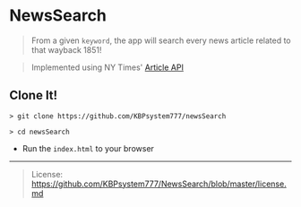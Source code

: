 # NewsSearch

> From a given `keyword`, the app will search every news article related to that wayback 1851!

>  Implemented using NY Times' [Article API](https://developer.nytimes.com/)


## Clone It!

```
> git clone https://github.com/KBPsystem777/newsSearch

> cd newsSearch

```
- Run the `index.html` to your browser


***

> License: https://github.com/KBPsystem777/NewsSearch/blob/master/license.md
